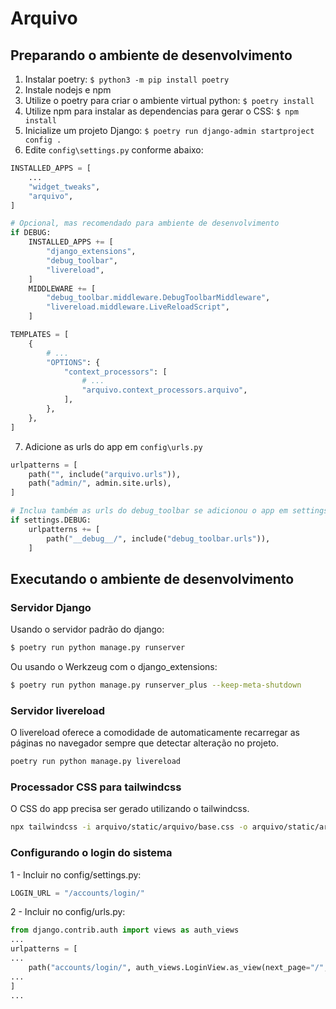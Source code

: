 # Arquivo

## Preparando o ambiente de desenvolvimento

1. Instalar poetry: `$ python3 -m pip install poetry`
2. Instale nodejs e npm
3. Utilize o poetry para criar o ambiente virtual python: `$ poetry install`
4. Utilize npm para instalar as dependencias para gerar o CSS: `$ npm install`
5. Inicialize um projeto Django: `$ poetry run django-admin startproject config .`
6. Edite `config\settings.py` conforme abaixo:

```python
INSTALLED_APPS = [
    ...
    "widget_tweaks",
    "arquivo",
]

# Opcional, mas recomendado para ambiente de desenvolvimento
if DEBUG:
    INSTALLED_APPS += [
        "django_extensions",
        "debug_toolbar",
        "livereload",
    ]
    MIDDLEWARE += [
        "debug_toolbar.middleware.DebugToolbarMiddleware",
        "livereload.middleware.LiveReloadScript",
    ]

TEMPLATES = [
    {
        # ...
        "OPTIONS": {
            "context_processors": [
                # ...
                "arquivo.context_processors.arquivo",
            ],
        },
    },
]

```

7. Adicione as urls do app em `config\urls.py`

```python
urlpatterns = [
    path("", include("arquivo.urls")),
    path("admin/", admin.site.urls),
]

# Inclua também as urls do debug_toolbar se adicionou o app em settings.py
if settings.DEBUG:
    urlpatterns += [
        path("__debug__/", include("debug_toolbar.urls")),
    ]

```

## Executando o ambiente de desenvolvimento

### Servidor Django

Usando o servidor padrão do django:

```bash
$ poetry run python manage.py runserver
```

Ou usando o Werkzeug com o django_extensions:

```bash
$ poetry run python manage.py runserver_plus --keep-meta-shutdown
```

### Servidor livereload

O livereload oferece a comodidade de automaticamente recarregar as páginas no navegador sempre que detectar alteração no projeto.

```bash
poetry run python manage.py livereload
```

### Processador CSS para tailwindcss

O CSS do app precisa ser gerado utilizando o tailwindcss.

```bash
npx tailwindcss -i arquivo/static/arquivo/base.css -o arquivo/static/arquivo/style.css --watch
```


### Configurando o login do sistema
1 - Incluir no config/settings.py:
```python
LOGIN_URL = "/accounts/login/"
```
2 - Incluir no config/urls.py:
```python
from django.contrib.auth import views as auth_views
...
urlpatterns = [
...
    path("accounts/login/", auth_views.LoginView.as_view(next_page="/", redirect_field_name="next"),),
...
]
...

```

